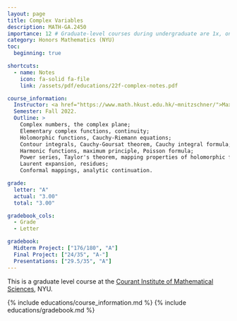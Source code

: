 ```yaml
---
layout: page
title: Complex Variables
description: MATH-GA.2450
importance: 12 # Graduate-level courses during undergraduate are 1x, only 12 supported
category: Honors Mathematics (NYU)
toc:
  beginning: true

shortcuts:
  - name: Notes
    icon: fa-solid fa-file
    link: /assets/pdf/educations/22f-complex-notes.pdf

course_information:
  Instructor: <a href="https://www.math.hkust.edu.hk/~mnitzschner/">Maximilian Nitzschner</a>.
  Semester: Fall 2022.
  Outline: >
    Complex numbers, the complex plane;
    Elementary complex functions, continuity;
    Holomorphic functions, Cauchy-Riemann equations;
    Contour integrals, Cauchy-Goursat theorem, Cauchy integral formula;
    Harmonic functions, maximum principle, Poisson formula;
    Power series, Taylor's theorem, mapping properties of holomorphic functions;
    Laurent expansion, residues;
    Conformal mappings, analytic continuation.

grade:
  letter: "A"
  actual: "3.00"
  total: "3.00"

gradebook_cols:
  - Grade
  - Letter

gradebook:
  Midterm Project: ["176/180", "A"]
  Final Project: ["24/35", "A-"]
  Presentations: ["29.5/35", "A"]
---
```


This is a graduate level course at the [Courant Institute of Mathematical Sciences](https://cims.nyu.edu/), NYU.

{% include educations/course_information.md %}
{% include educations/gradebook.md %}
